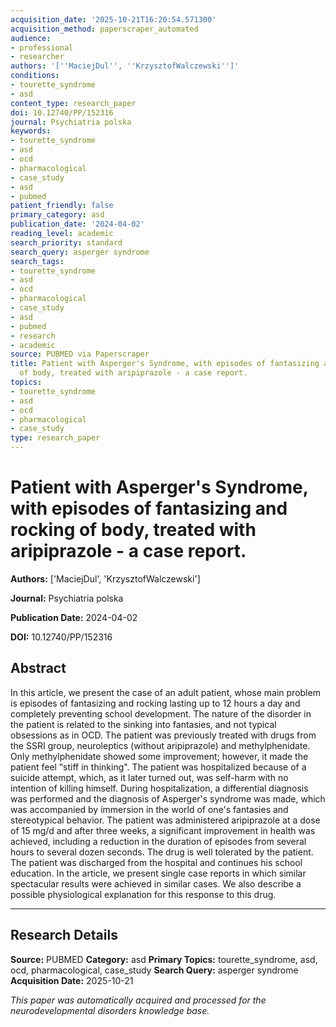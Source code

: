 ```yaml
---
acquisition_date: '2025-10-21T16:20:54.571300'
acquisition_method: paperscraper_automated
audience:
- professional
- researcher
authors: '[''MaciejDul'', ''KrzysztofWalczewski'']'
conditions:
- tourette_syndrome
- asd
content_type: research_paper
doi: 10.12740/PP/152316
journal: Psychiatria polska
keywords:
- tourette_syndrome
- asd
- ocd
- pharmacological
- case_study
- asd
- pubmed
patient_friendly: false
primary_category: asd
publication_date: '2024-04-02'
reading_level: academic
search_priority: standard
search_query: asperger syndrome
search_tags:
- tourette_syndrome
- asd
- ocd
- pharmacological
- case_study
- asd
- pubmed
- research
- academic
source: PUBMED via Paperscraper
title: Patient with Asperger's Syndrome, with episodes of fantasizing and rocking
  of body, treated with aripiprazole - a case report.
topics:
- tourette_syndrome
- asd
- ocd
- pharmacological
- case_study
type: research_paper
---
```


# Patient with Asperger's Syndrome, with episodes of fantasizing and rocking of body, treated with aripiprazole - a case report.

**Authors:** ['MaciejDul', 'KrzysztofWalczewski']

**Journal:** Psychiatria polska

**Publication Date:** 2024-04-02

**DOI:** 10.12740/PP/152316

## Abstract

In this article, we present the case of an adult patient, whose main problem is episodes of fantasizing and rocking lasting up to 12 hours a day and completely preventing school development. The nature of the disorder in the patient is related to the sinking into fantasies, and not typical obsessions as in OCD. The patient was previously treated with drugs from the SSRI group, neuroleptics (without aripiprazole) and methylphenidate. Only methylphenidate showed some improvement; however, it made the patient feel ‟stiff in thinking". The patient was hospitalized because of a suicide attempt, which, as it later turned out, was self-harm with no intention of killing himself. During hospitalization, a differential diagnosis was performed and the diagnosis of Asperger's syndrome was made, which was accompanied by immersion in the world of one's fantasies and stereotypical behavior. The patient was administered aripiprazole at a dose of 15 mg/d and after three weeks, a significant improvement in health was achieved, including a reduction in the duration of episodes from several hours to several dozen seconds. The drug is well tolerated by the patient. The patient was discharged from the hospital and continues his school education. In the article, we present single case reports in which similar spectacular results were achieved in similar cases. We also describe a possible physiological explanation for this response to this drug.

---

## Research Details

**Source:** PUBMED
**Category:** asd
**Primary Topics:** tourette_syndrome, asd, ocd, pharmacological, case_study
**Search Query:** asperger syndrome
**Acquisition Date:** 2025-10-21

*This paper was automatically acquired and processed for the neurodevelopmental disorders knowledge base.*

